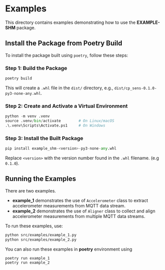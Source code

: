 # Examples

This directory contains examples demonstrating how to use
the **EXAMPLE-SHM** package.

## Install the Package from Poetry Build

To install the package built using `poetry`, follow these steps:

### Step 1: Build the Package

```bash
poetry build
```

This will create a `.whl` file in the `dist/` directory,
e.g., `dist/cp_sens-0.1.0-py3-none-any.whl`.

### Step 2: Create and Activate a Virtual Environment

```py
python -m venv .venv
source .venv/bin/activate        # On Linux/macOS
.\.venv\Scripts\Activate.ps1     # On Windows
```

### Step 3: Install the Built Package

```py
pip install example_shm-<version>-py3-none-any.whl
```

Replace `<version>` with the version number found in the `.whl`
filename. (e.g `0.1.0`).

## Running the Examples

There are two examples.

* **example_1** demonstrates the use of `Accelerometer` class to extract
  accelerometer measurements from MQTT data stream.
* **example_2** demonstrates the use of `Aligner` class to collect and
  align accelerometer measurements from multiple MQTT data streams.

To run these examples, use:

```bash
python src/examples/example_1.py
python src/examples/example_2.py
```

You can also run these examples in **poetry** environment using

```bash
poetry run example_1
poetry run example_2
```
